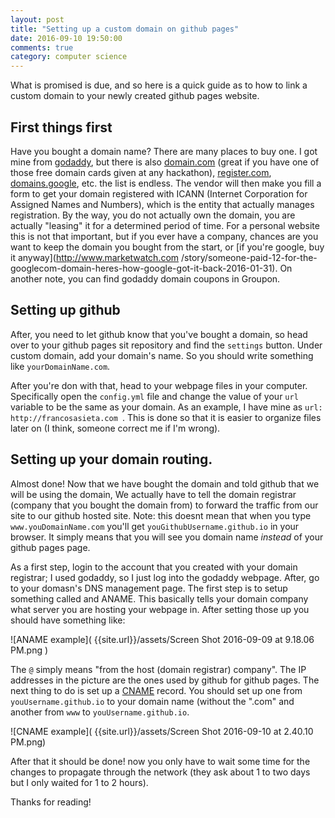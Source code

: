 ```yaml
---
layout: post
title: "Setting up a custom domain on github pages"
date: 2016-09-10 19:50:00
comments: true
category: computer science
---
```


What is promised is due, and so here is a quick guide as to how to link a custom domain to
your newly created github pages website.

## First things first

Have you bought a domain name? There are many places to buy one. I got mine from [godaddy](
www.godaddy.com), but there is also [domain.com](www.domain.com) (great if you have one of those
free domain cards given at any hackathon), [register.com](www.register.com), [domains.google](
domains.google), etc. the list is endless. The vendor will then make you fill a form to get
your domain registered with ICANN (Internet Corporation for Assigned Names and Numbers), which is
the entity that actually manages registration. By the way, you do not actually own the domain, 
you are actually "leasing" it for a determined period of time. For a personal website this is not 
that important, but if you ever have a company, chances are you want to keep the domain you 
bought from the start, or [if you're google, buy it anyway](http://www.marketwatch.com
/story/someone-paid-12-for-the-googlecom-domain-heres-how-google-got-it-back-2016-01-31). On
another note, you can find godaddy domain coupons in Groupon.

## Setting up github

After, you need to let github know that you've bought a domain, so head over to your github
pages sit repository and find the `settings` button. Under custom domain, add your domain's name.
So you should write something like `yourDomainName.com`.

After you're don with that, head to your webpage files in your computer. Specifically open the
`config.yml` file and change the value of your `url` variable to be the same as your domain. As
an example, I have mine as `url: http://francosasieta.com `. This is done so that it is easier
 to organize files later on (I think, someone correct me if I'm wrong).

## Setting up your domain routing.

Almost done! Now that we have bought the domain and told github that we will be using the domain,
We actually have to tell the domain registrar (company that you bought the domain from) to 
forward the traffic from our site to our github hosted site. Note: this doesnt mean that when 
you type `www.youDomainName.com` you'll get `youGithubUsername.github.io` in your browser. It 
simply means that you will see you domain name *instead* of your github pages page. 

As a first step, login to the account that you created with your domain registrar; I used godaddy,
so I just log into the godaddy webpage. After, go to your domasn's DNS management page. The first
step is to setup something called and ANAME. This basically tells your domain company what server
you are hosting your webpage in. After setting those up you should have something like:

![ANAME example]( {{site.url}}/assets/Screen Shot 2016-09-09 at 9.18.06 PM.png )

The `@` simply means "from the host (domain registrar) company". The IP addresses in the picture
are the ones used by github for github pages. The next thing to do is set up a [CNAME][cname] 
record. You should set up one from `youUsername.github.io` to your domain name (without the
".com" and another from `www` to `youUsername.github.io`.

![CNAME example]( {{site.url}}/assets/Screen Shot 2016-09-10 at 2.40.10 PM.png)


After that it should be done! now you only have to wait some time for the changes to
propagate through the network (they ask about 1 to two days but I only waited for 1 to 2 hours).

Thanks for reading!



[cname]: https://en.wikipedia.org/wiki/CNAME_record

